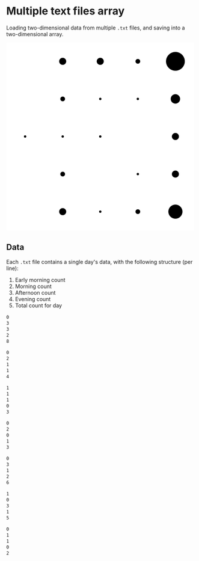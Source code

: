 Multiple text files array
==========================

Loading two-dimensional data from multiple `.txt` files, and saving into a two-dimensional array.

![screenshot](sketch.png)

Data
----

Each `.txt` file contains a single day's data, with the following structure (per line):

1. Early morning count
2. Morning count
3. Afternoon count
4. Evening count
5. Total count for day

```
0
3
3
2
8
```

```
0
2
1
1
4
```

```
1
1
1
0
3
```

```
0
2
0
1
3
```

```
0
3
1
2
6
```

```
1
0
3
1
5
```

```
0
1
1
0
2
```
